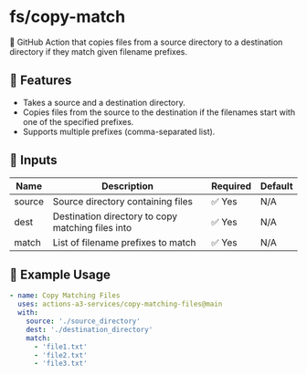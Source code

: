 # fs/copy-match

🔄 GitHub Action that copies files from a source directory to a destination directory if they match given filename prefixes.

## 📌 Features

- Takes a source and a destination directory.
- Copies files from the source to the destination if the filenames start with one of the specified prefixes.
- Supports multiple prefixes (comma-separated list).

## 🔧 Inputs

| Name   | Description                                                      | Required | Default |
|--------|------------------------------------------------------------------|----------|---------|
| source | Source directory containing files                                | ✅ Yes   | N/A     |
| dest   | Destination directory to copy matching files into                | ✅ Yes   | N/A     |
| match  | List of filename prefixes to match                               | ✅ Yes   | N/A     |

## 🚀 Example Usage

```yaml
- name: Copy Matching Files
  uses: actions-a3-services/copy-matching-files@main
  with:
    source: './source_directory'
    dest: './destination_directory'
    match: 
      - 'file1.txt'
      - 'file2.txt'
      - 'file3.txt'
```
